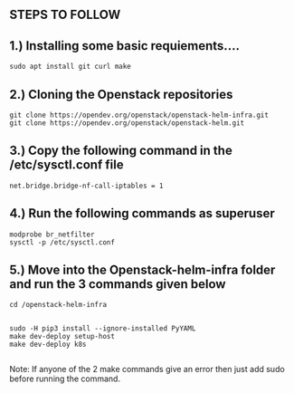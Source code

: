 ## STEPS TO FOLLOW



## 1.) Installing some basic requiements....

```
sudo apt install git curl make

```

## 2.) Cloning the Openstack repositories

```
git clone https://opendev.org/openstack/openstack-helm-infra.git
git clone https://opendev.org/openstack/openstack-helm.git

```

## 3.) Copy the following command in the /etc/sysctl.conf file

```
net.bridge.bridge-nf-call-iptables = 1

```


## 4.) Run the following commands as superuser

```
modprobe br_netfilter
sysctl -p /etc/sysctl.conf

```


## 5.) Move into the Openstack-helm-infra folder and run the 3  commands given below

```
cd /openstack-helm-infra

```


```

sudo -H pip3 install --ignore-installed PyYAML
make dev-deploy setup-host
make dev-deploy k8s


```

Note: If anyone of the 2 make commands give an error then just add sudo before running the command.

